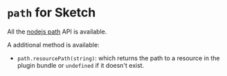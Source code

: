 # `path` for Sketch

All the [nodejs path](https://nodejs.org/api/path.html) API is available.

A additional method is available:

- `path.resourcePath(string)`: which returns the path to a resource in the plugin bundle or `undefined` if it doesn't exist.
